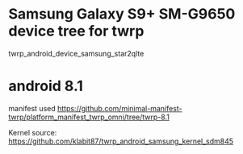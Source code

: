 # Samsung Galaxy S9+ SM-G9650 device tree for twrp
twrp_android_device_samsung_star2qlte

# android 8.1
manifest used
https://github.com/minimal-manifest-twrp/platform_manifest_twrp_omni/tree/twrp-8.1

Kernel source:
https://github.com/klabit87/twrp_android_samsung_kernel_sdm845
